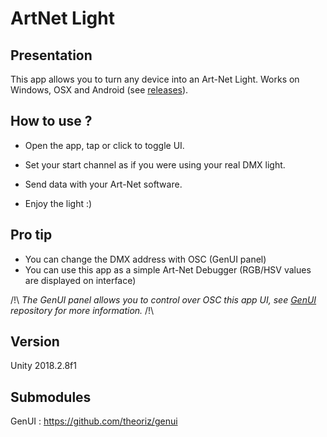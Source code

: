 # ArtNet Light

## Presentation

This app allows you to turn any device into an Art-Net Light. 
Works on Windows, OSX and Android (see [releases](https://github.com/Theoriz/art-net-light/releases)).

## How to use ?

- Open the app, tap or click to toggle UI.

- Set your start channel as if you were using your real DMX light.

- Send data with your Art-Net software.

- Enjoy the light :)

## Pro tip

- You can change the DMX address with OSC (GenUI panel)
- You can use this app as a simple Art-Net Debugger (RGB/HSV values are displayed on interface)

/!\ *The GenUI panel allows you to control over OSC this app UI, see [GenUI](https://github.com/theoriz/genui) repository for more information.* /!\

## Version

Unity 2018.2.8f1

## Submodules

GenUI : https://github.com/theoriz/genui
